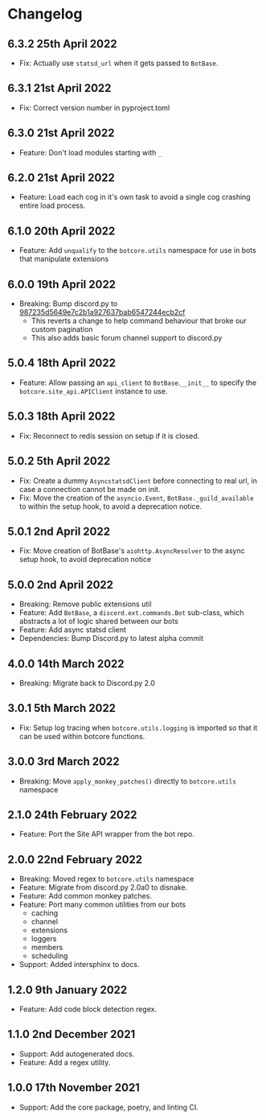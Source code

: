 # Changelog

## 6.3.2 25th April 2022
- Fix: Actually use `statsd_url` when it gets passed to `BotBase`.

## 6.3.1 21st April 2022
- Fix: Correct version number in pyproject.toml

## 6.3.0 21st April 2022
- Feature: Don't load modules starting with `_`

## 6.2.0 21st April 2022
- Feature: Load each cog in it's own task to avoid a single cog crashing entire load process.

## 6.1.0 20th April 2022
- Feature: Add `unqualify` to the `botcore.utils` namespace for use in bots that manipulate extensions

## 6.0.0 19th April 2022
- Breaking: Bump discord.py to [987235d5649e7c2b1a927637bab6547244ecb2cf](https://github.com/Rapptz/discord.py/tree/987235d5649e7c2b1a927637bab6547244ecb2cf)
    - This reverts a change to help command behaviour that broke our custom pagination
    - This also adds basic forum channel support to discord.py

## 5.0.4 18th April 2022
- Feature: Allow passing an `api_client` to `BotBase`.`__init__` to specify the `botcore.site_api.APIClient` instance to use.

## 5.0.3 18th April 2022
- Fix: Reconnect to redis session on setup if it is closed.

## 5.0.2 5th April 2022
- Fix: Create a dummy `AsyncstatsdClient` before connecting to real url, in case a connection cannot be made on init.
- Fix: Move the creation of the `asyncio.Event`, `BotBase._guild_available` to within the setup hook, to avoid a deprecation notice.

## 5.0.1 2nd April 2022
- Fix: Move creation of BotBase's `aiohttp.AsyncResolver` to the async setup hook, to avoid deprecation notice

## 5.0.0 2nd April 2022
- Breaking: Remove public extensions util
- Feature: Add `BotBase`, a `discord.ext.commands.Bot` sub-class, which abstracts a lot of logic shared between our bots
- Feature: Add async statsd client
- Dependencies: Bump Discord.py to latest alpha commit

## 4.0.0 14th March 2022
- Breaking: Migrate back to Discord.py 2.0

## 3.0.1 5th March 2022
- Fix: Setup log tracing when `botcore.utils.logging` is imported so that it can be used within botcore functions.

## 3.0.0 3rd March 2022
 - Breaking: Move `apply_monkey_patches()` directly to `botcore.utils` namespace

## 2.1.0 24th February 2022
 - Feature: Port the Site API wrapper from the bot repo.

## 2.0.0 22nd February 2022
- Breaking: Moved regex to `botcore.utils` namespace
- Feature: Migrate from discord.py 2.0a0 to disnake.
- Feature: Add common monkey patches.
- Feature: Port many common utilities from our bots
    - caching
    - channel
    - extensions
    - loggers
    - members
    - scheduling
- Support: Added intersphinx to docs.

## 1.2.0 9th January 2022
- Feature: Add code block detection regex.

## 1.1.0 2nd December 2021
- Support: Add autogenerated docs.
- Feature: Add a regex utility.


## 1.0.0 17th November 2021
- Support: Add the core package, poetry, and linting CI.
